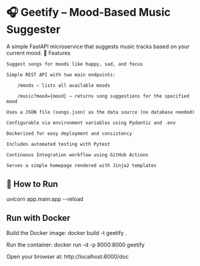 # 🎧 Geetify – Mood-Based Music Suggester

A simple FastAPI microservice that suggests music tracks based on your current mood.
🚀 Features

    Suggest songs for moods like happy, sad, and focus

    Simple REST API with two main endpoints:

        /moods — lists all available moods

        /music?mood={mood} — returns song suggestions for the specified mood

    Uses a JSON file (songs.json) as the data source (no database needed)

    Configurable via environment variables using Pydantic and .env

    Dockerized for easy deployment and consistency

    Includes automated testing with Pytest

    Continuous Integration workflow using GitHub Actions

    Serves a simple homepage rendered with Jinja2 templates

## 🚀 How to Run

uvicorn app.main:app --reload

## Run with Docker

Build the Docker image:
docker build -t geetify .

Run the container:
docker run -d -p 8000:8000 geetify

Open your browser at:
http://localhost:8000/doc